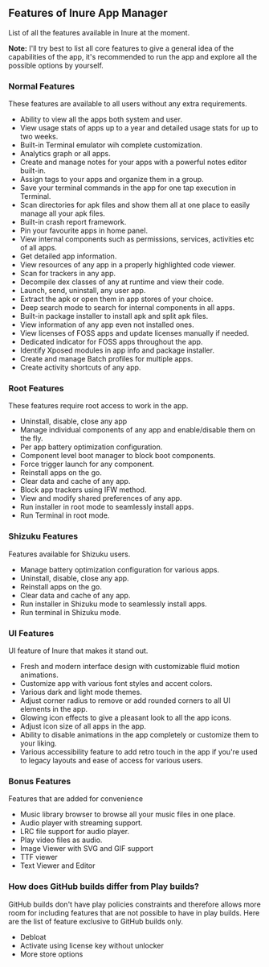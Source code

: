 ## Features of Inure App Manager
List of all the features available in Inure at the moment.

**Note:** I'll try best to list all core features to give a general idea of the capabilities
of the app, it's recommended to run the app and explore all the possible options by yourself.

### Normal Features
These features are available to all users without any extra requirements.

- Ability to view all the apps both system and user.
- View usage stats of apps up to a year and detailed usage stats for up to two weeks.
- Built-in Terminal emulator wih complete customization.
- Analytics graph or all apps.
- Create and manage notes for your apps with a powerful notes editor built-in.
- Assign tags to your apps and organize them in a group.
- Save your terminal commands in the app for one tap execution in Terminal.
- Scan directories for apk files and show them all at one place to easily manage all your apk files.
- Built-in crash report framework.
- Pin your favourite apps in home panel.
- View internal components such as permissions, services, activities etc of all apps.
- Get detailed app information.
- View resources of any app in a properly highlighted code viewer.
- Scan for trackers in any app.
- Decompile dex classes of any at runtime and view their code.
- Launch, send, uninstall, any user app.
- Extract the apk or open them in app stores of your choice.
- Deep search mode to search for internal components in all apps.
- Built-in package installer to install apk and split apk files.
- View information of any app even not installed ones.
- View licenses of FOSS apps and update licenses manually if needed.
- Dedicated indicator for FOSS apps throughout the app.
- Identify Xposed modules in app info and package installer.
- Create and manage Batch profiles for multiple apps.
- Create activity shortcuts of any app.

### Root Features
These features require root access to work in the app.

- Uninstall, disable, close any app
- Manage individual components of any app and enable/disable them on the fly.
- Per app battery optimization configuration.
- Component level boot manager to block boot components.
- Force trigger launch for any component.
- Reinstall apps on the go.
- Clear data and cache of any app.
- Block app trackers using IFW method.
- View and modify shared preferences of any app.
- Run installer in root mode to seamlessly install apps.
- Run Terminal in root mode.

### Shizuku Features

Features available for Shizuku users.

- Manage battery optimization configuration for various apps.
- Uninstall, disable, close any app.
- Reinstall apps on the go.
- Clear data and cache of any app.
- Run installer in Shizuku mode to seamlessly install apps.
- Run terminal in Shizuku mode.

### UI Features

UI feature of Inure that makes it stand out.

- Fresh and modern interface design with customizable fluid motion animations.
- Customize app with various font styles and accent colors.
- Various dark and light mode themes.
- Adjust corner radius to remove or add rounded corners to all UI elements in the app.
- Glowing icon effects to give a pleasant look to all the app icons.
- Adjust icon size of all apps in the app.
- Ability to disable animations in the app completely or customize them to your liking.
- Various accessibility feature to add retro touch in the app if you're used to legacy layouts and
  ease of access for various users.

### Bonus Features

Features that are added for convenience

- Music library browser to browse all your music files in one place.
- Audio player with streaming support.
- LRC file support for audio player.
- Play video files as audio.
- Image Viewer with SVG and GIF support
- TTF viewer
- Text Viewer and Editor

### How does GitHub builds differ from Play builds?
GitHub builds don't have play policies constraints and therefore allows more room for including features
that are not possible to have in play builds. Here are the list of feature exclusive to GitHub builds only.

- Debloat
- Activate using license key without unlocker
- More store options
